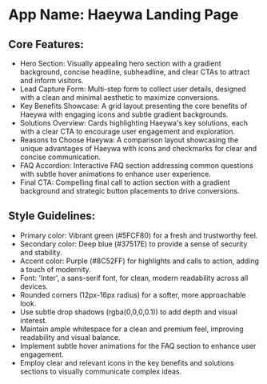 # **App Name**: Haeywa Landing Page

## Core Features:

- Hero Section: Visually appealing hero section with a gradient background, concise headline, subheadline, and clear CTAs to attract and inform visitors.
- Lead Capture Form: Multi-step form to collect user details, designed with a clean and minimal aesthetic to maximize conversions.
- Key Benefits Showcase: A grid layout presenting the core benefits of Haeywa with engaging icons and subtle gradient backgrounds.
- Solutions Overview: Cards highlighting Haeywa's key solutions, each with a clear CTA to encourage user engagement and exploration.
- Reasons to Choose Haeywa: A comparison layout showcasing the unique advantages of Haeywa with icons and checkmarks for clear and concise communication.
- FAQ Accordion: Interactive FAQ section addressing common questions with subtle hover animations to enhance user experience.
- Final CTA: Compelling final call to action section with a gradient background and strategic button placements to drive conversions.

## Style Guidelines:

- Primary color: Vibrant green (#5FCF80) for a fresh and trustworthy feel.
- Secondary color: Deep blue (#37517E) to provide a sense of security and stability.
- Accent color: Purple (#8C52FF) for highlights and calls to action, adding a touch of modernity.
- Font: 'Inter', a sans-serif font, for clean, modern readability across all devices.
- Rounded corners (12px-16px radius) for a softer, more approachable look.
- Use subtle drop shadows (rgba(0,0,0,0.1)) to add depth and visual interest.
- Maintain ample whitespace for a clean and premium feel, improving readability and visual balance.
- Implement subtle hover animations for the FAQ section to enhance user engagement.
- Employ clear and relevant icons in the key benefits and solutions sections to visually communicate complex ideas.